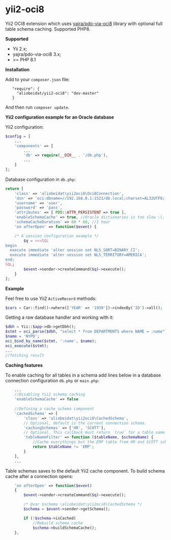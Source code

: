 # yii2-oci8
Yii2 OCI8 extension which uses [yajra/pdo-via-oci8](https://github.com/yajra/pdo-via-oci8) library
with optional full table schema caching. Supported PHP8.

**Supported**
- Yii 2.x;
- yajra/pdo-via-oci8 3.x;
- \>= PHP 8.1

**Installation**

Add to your `composer.json` file:

```
   "require": {
     "aliobeidat/yii2-oci8": "dev-master"
   }
```

And then run `composer update`.

**Yii2 configuration example for an Oracle database**

Yii2 configuration:

```php
$config = [
    ...
    'components' => [
        ...
        'db' => require(__DIR__ . '/db.php'),
        ...
    ]
];
```

Database configuration in `db.php`:

```php
return [
    'class' => 'aliobeidat\yii2oci8\Oci8Connection',
    'dsn' => 'oci:dbname=//192.168.0.1:1521/db.local;charset=AL32UTF8;',
    'username' => 'user',
    'password' => 'pass',
    'attributes' => [ PDO::ATTR_PERSISTENT => true ],
    'enableSchemaCache' => true, //Oracle dictionaries is too slow :(, enable caching
    'schemaCacheDuration' => 60 * 60, //1 hour
    'on afterOpen' => function($event) {

    /* A session configuration example */
        $q = <<<SQL
begin
  execute immediate 'alter session set NLS_SORT=BINARY_CI';
  execute immediate 'alter session set NLS_TERRITORY=AMERICA';
end;
SQL;
        $event->sender->createCommand($q)->execute();
    }
];
```

**Example**

Feel free to use Yii2 `ActiveRecord` methods:

```php
$cars = Car::find()->where(['YEAR' => '1939'])->indexBy('ID')->all();
```

Getting a raw database handler and working with it:

```php
$dbh = Yii::$app->db->getDbh();
$stmt = oci_parse($dbh, "select * from DEPARTMENTS where NAME = :name");
$name = 'NYPD';
oci_bind_by_name($stmt, ':name', $name);
oci_execute($stmt);
...
//fetching result
```

**Caching features**

To enable caching for all tables in a schema add lines below in a database connection configuration `db.php` or `main.php`:

```php
    ...
    //Disabling Yii2 schema caching
    'enableSchemaCache' => false
    
    //Defining a cache schema component
    'cachedSchema' => [
        'class' => 'aliobeidat\yii2oci8\CachedSchema',
        // Optional, default is the current connection schema.
        'cachingSchemas' => ['HR', 'SCOTT'],
        // Optional. This callback must return `true` for a table name if it need to be cached.
        'tableNameFilter' => function ($tableName, $schemaName) {
            //Cache everythings but the EMP table from HR and SCOTT schemas
            return $tableName != 'EMP';
        }
    ],
    ...
```

Table schemas saves to the default Yii2 cache component.
To build schema cache after a connection opens:

```php
    'on afterOpen' => function($event) 
    {
        $event->sender->createCommand($q)->execute();

        /* @var $schema \aliobeidat\yii2oci8\CachedSchema */
        $schema = $event->sender->getSchema();

        if (!$schema->isCached)
            //Rebuild schema cache
            $schema->buildSchemaCache();
    },
```
